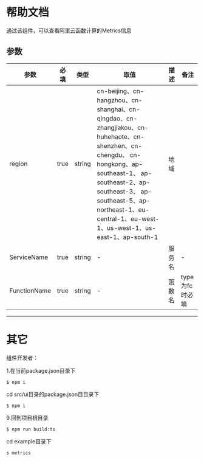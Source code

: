 # 帮助文档

通过该组件，可以查看阿里云函数计算的Metrics信息

## 参数

|  参数   |  必填  |  类型  | 取值  |  描述  |  备注  |    
|  ----  | ----  |  ----  | ----  |  ----  |  ----  |
| region  | true |  string |  cn-beijing、cn-hangzhou、cn-shanghai、cn-qingdao、cn-zhangjiakou、cn-huhehaote、cn-shenzhen、cn-chengdu、 cn-hongkong、ap-southeast-1、 ap-southeast-2、ap-southeast-3、 ap-southeast-5、ap-northeast-1、eu-central-1、eu-west-1、us-west-1、us-east-1、ap-south-1  |  地域 |   |
| ServiceName  | true | string  | - | 服务名  |  -  |
| FunctionName  | true | string  | - | 函数名  |  type为fc时必填  |

------- 

# 其它

组件开发者：


1.在当前package.json目录下
````
$ npm i
````
cd src/ui目录的package.json目目录下
````
$ npm i 
````
9.回到项目根目录
````
$ npm run build:ts
````
cd example目录下
````
s metrics
````
